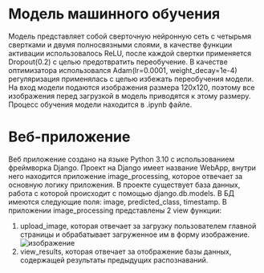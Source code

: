# Модель машинного обучения
Модель представляет собой сверточную нейронную сеть с четырьмя свертками и двумя полносвязными слоями, в качестве функции активации использовалось ReLU, после каждой свертки применяется Dropout(0.2) с целью предотвратить
переобучение. В качестве оптимизатора использовался Adam(lr=0.0001, weight_decay=1e-4) регуляризация применялась с целью избежать переобучения модели. На вход модели 
подаются изображения размера 120x120, поэтому все изображения перед загрузкой в модель приводятся к этому размеру.
Процесс обучения модели находится в .ipynb файле.
# Веб-приложение
Веб приложение создано на языке Python 3.10 с использованием фреймворка Django.
Проект на Django имеет название WebApp, внутри него находится приложение image_processing, которое отвечает за основную логику приложения.
В проекте существует база данных, работа с которой происходит с помощью django.db.models. В БД имеются следующие поля: image, predicted_class, timestamp.
В приложении image_processing представлены 2 view функции: 
1) upload_image, которая отвечает за загрузку пользователем главной страницы и обрабатывает загруженное им в форму изображение.
   ![изображение](https://github.com/SagatdinovEmil/XPage-Test/assets/37271603/de0e16e7-8e6c-4638-a39d-98264785e633)
2) view_results, которая отвечает за отображение базы данных, содержащей результаты предыдущих распознаваний.
